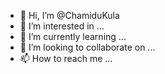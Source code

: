 - 👋 Hi, I’m @ChamiduKula
- 👀 I’m interested in ...
- 🌱 I’m currently learning ...
- 💞️ I’m looking to collaborate on ...
- 📫 How to reach me ...

<!---
ChamiduKula/ChamiduKula is a ✨ special ✨ repository because its `README.md` (this file) appears on your GitHub profile.
You can click the Preview link to take a look at your changes.
--->
